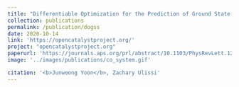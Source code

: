 ```yaml
---
title: "Differentiable Optimization for the Prediction of Ground State Structures (DOGSS)"
collection: publications
permalink: /publication/dogss
date: 2020-10-14
link: 'https://opencatalystproject.org/'
project: "opencatalystproject.org"
paperurl: 'https://journals.aps.org/prl/abstract/10.1103/PhysRevLett.125.173001'
image: '../images/publications/co_system.gif'

citation: '<b>Junwoong Yoon</b>, Zachary Ulissi'
---
```

